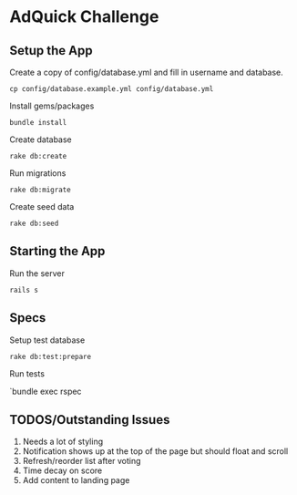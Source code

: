 # AdQuick Challenge

## Setup the App

Create a copy of config/database.yml and fill in username and database.

  `cp config/database.example.yml config/database.yml`

Install gems/packages

  `bundle install`

Create database

  `rake db:create`

Run migrations

  `rake db:migrate`

Create seed data

 `rake db:seed`

## Starting the App

Run the server

  `rails s`


## Specs

Setup test database

  `rake db:test:prepare`

Run tests

  `bundle exec rspec


## TODOS/Outstanding Issues

1. Needs a lot of styling
2. Notification shows up at the top of the page but should float and scroll
3. Refresh/reorder list after voting
4. Time decay on score
5. Add content to landing page
